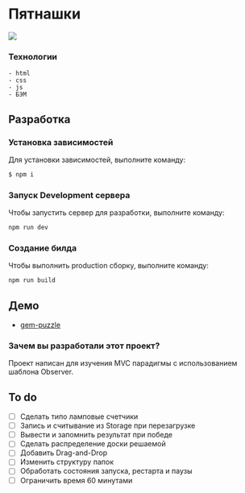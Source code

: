 # Пятнашки 

![](https://img.shields.io/badge/-%D0%92%20%D1%80%D0%B0%D0%B7%D1%80%D0%B0%D0%B1%D0%BE%D1%82%D0%BA%D0%B5-003f5c)

### Технологии
    - html
    - css
    - js
    - БЭМ

## Разработка

### Установка зависимостей
Для установки зависимостей, выполните команду:
```sh
$ npm i
```

### Запуск Development сервера
Чтобы запустить сервер для разработки, выполните команду:
```sh
npm run dev 
```

### Создание билда
Чтобы выполнить production сборку, выполните команду: 
```sh
npm run build
```

## Демо

* [gem-puzzle](https://dv-loginov.github.io/gem-puzzle/)


### Зачем вы разработали этот проект?
Проект написан для изучения MVC парадигмы с использованием шаблона Observer.

## To do
- [ ] Сделать типо ламповые счетчики 
- [ ] Запись и считывание из Storage при перезагрузке
- [ ] Вывести и запомнить результат при победе
- [ ] Сделать распределение доски решаемой
- [ ] Добавить Drag-and-Drop
- [ ] Изменить структуру папок
- [ ] Обработать состояния запуска, рестарта и паузы
- [ ] Ограничить время 60 минутами